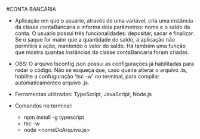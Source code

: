 #CONTA BANCÁRIA

- Aplicação em que o usuário, através de uma variável, cria uma instância da classe contaBancaria e informa dois parâmetros: nome e o saldo da conta. O usuário possui três funcionalidades: depositar, sacar e finalizar. Se o saque for maior que a quantidade
do saldo, a aplicação não permitirá a ação, mantendo o valor do saldo. Há também uma função que mostra quantas instâncias da classe contaBancaria foram criadas.

- OBS: O arquivo tsconfig.json possui as configurações já habilitadas para rodar o código. Não se esqueça que, caso queira alterar o arquivo .ts, habilite a confuguração 'tsc -w' no terminal, para compilar automaticamenteo arquivo .js.

- Ferramentas utilizadas: TypeScript, JavaScript, Node.js

- Comandos no terminal:
  - npm install -g typescript
  - tsc -w
  - node <nomeDoArquivo.js>
